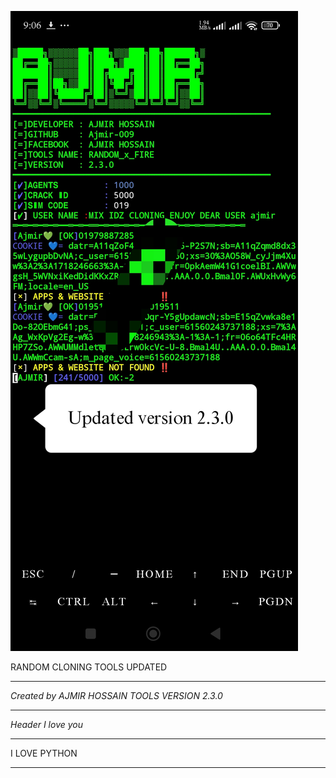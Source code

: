![logo](https://github.com/Ajmir-009/RND/blob/main/Screenshot_2024-06-13-09-06-55-637_com.termux-edit.jpg)
<p>RANDOM CLONING TOOLS UPDATED </p><hr>
<em> Created by AJMIR HOSSAIN</em>
<em> TOOLS VERSION 2.3.0</em><hr>
<em> Header I love you </em>

<hr>

I LOVE PYTHON 

<hr>
